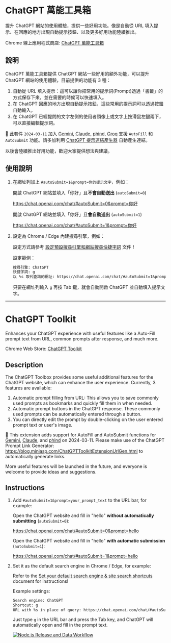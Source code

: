 # ChatGPT 萬能工具箱

提升 ChatGPT 網站的使用體驗，提供一些好用功能。像是自動從 URL 填入提示、在回應的地方出現自動提示按鈕、以及更多好用功能陸續推出。

Chrome 線上應用程式商店: [ChatGPT 萬能工具箱](https://chrome.google.com/webstore/detail/fmijcafgekkphdijpclfgnjhchmiokgp?hl=zh-TW)

## 說明

ChatGPT 萬能工具箱提供 ChatGPT 網站一些好用的額外功能，可以提升 ChatGPT 網站的使用體驗，目前提供的功能有 3 種：

1. 自動從 URL 填入提示：這可以讓你把常用的提示詞(Prompt)透過「書籤」的方式保存下來，並在需要的時候可以快速填入。
2. 在 ChatGPT 回應的地方出現自動提示按鈕，這些常用的提示詞可以透過按鈕自動輸入。
3. 在 ChatGPT 已經提問的文字左側的使用者頭像上或文字上按滑鼠左鍵兩下，可以直接編輯提示詞。

📢 此套件 `2024-03-11` 加入 [Gemini](https://gemini.google.com/app), [Claude](https://claude.ai/), [phind](https://www.phind.com/search?home=true), [Groq](https://groq.com/) 支援 `AutoFill` 和 `AutoSubmit` 功能。請多加利用 [ChatGPT 提示連結產生器](https://blog.miniasp.com/ChatGPTToolkitExtensionUrlGen.html) 自動產生連結。

以後會陸續推出好用功能，歡迎大家提供想法與建議。

## 使用說明

1. 在網址列加上 `#autoSubmit=1&prompt=你的提示文字`，例如：

   開啟 ChatGPT 網站並填入「你好」且**不會自動送出** (`autoSubmit=0`)

   https://chat.openai.com/chat/#autoSubmit=0&prompt=你好

   開啟 ChatGPT 網站並填入「你好」且**會自動送出** (`autoSubmit=1`)

   https://chat.openai.com/chat/#autoSubmit=1&prompt=你好
2. 設定為 Chrome / Edge 內建搜尋引擎，例如：

   設定方式請參考 [設定預設搜尋引擎和網站搜尋快捷字詞](https://support.google.com/chrome/answer/95426?hl=zh-Hant) 文件！

   設定範例：

   ```txt
   搜尋引擎: ChatGPT
   快捷字詞: g
   以 %s 取代查詢的網址: https://chat.openai.com/chat/#autoSubmit=1&prompt=%s
   ```

   只要在網址列輸入 `g` 再按 Tab 鍵，就會自動開啟 ChatGPT 並自動填入提示文字。

---

# ChatGPT Toolkit

Enhances your ChatGPT experience with useful features like a Auto-Fill prompt text from URL, common prompts after response, and much more.

Chrome Web Store: [ChatGPT Toolkit](https://chrome.google.com/webstore/detail/fmijcafgekkphdijpclfgnjhchmiokgp?hl=en)

## Description

The ChatGPT Toolbox provides some useful additional features for the ChatGPT website, which can enhance the user experience. Currently, 3 features are available:

1. Automatic prompt filling from URL: This allows you to save commonly used prompts as bookmarks and quickly fill them in when needed.
2. Automatic prompt buttons in the ChatGPT response. These commonly used prompts can be automatically entered through a button.
3. You can directly edit the prompt by double-clicking on the user entered prompt text or user's image.

📢 This extension adds support for AutoFill and AutoSubmit functions for [Gemini](https://gemini.google.com/app), [Claude](https://claude.ai/), and [phind](https://www.phind.com/search?home=true) on 2024-03-11. Please make use of the ChatGPT Prompt Link Generator: https://blog.miniasp.com/ChatGPTToolkitExtensionUrlGen.html to automatically generate links.

More useful features will be launched in the future, and everyone is welcome to provide ideas and suggestions.

## Instructions

1. Add `#autoSubmit=1&prompt=your_prompt_text` to the URL bar, for example:

   Open the ChatGPT website and fill in "hello" **without automatically submitting** (`autoSubmit=0`):

   https://chat.openai.com/chat/#autoSubmit=0&prompt=hello

   Open the ChatGPT website and fill in "hello" **with automatic submission** (`autoSubmit=1`):

   https://chat.openai.com/chat/#autoSubmit=1&prompt=hello
2. Set it as the default search engine in Chrome / Edge, for example:

   Refer to the [Set your default search engine & site search shortcuts](https://support.google.com/chrome/answer/95426?hl=en) document for instructions!

   Example settings:

   ```txt
   Search engine: ChatGPT
   Shortcut: g
   URL with %s in place of query: https://chat.openai.com/chat/#autoSubmit=1&prompt=%s
   ```
   Just type `g` in the URL bar and press the Tab key, and ChatGPT will automatically open and fill in the prompt text.

   [![Node.js Release and Data Workflow](https://github.com/jason660519/ChatGPTToolkitExtension/actions/workflows/main.yml/badge.svg)](https://github.com/jason660519/ChatGPTToolkitExtension/actions/workflows/main.yml)
